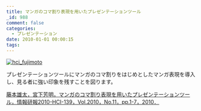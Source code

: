 ```yaml
---
title: マンガのコマ割り表現を用いたプレゼンテーションツール
_id: 988
comment: false
categories:
  - プレゼンテーション
date: 2010-01-01 00:00:15
tags:
---
```


[![hci_fujimoto](/wp-content/uploads/2015/05/hci_fujimoto.jpg)](/wp-content/uploads/2015/05/hci_fujimoto.jpg)
<!--more-->

プレゼンテーションツールにマンガのコマ割りをはじめとしたマンガ表現を導入し、見る者に強い印象を残すことを図ります。

<a href>藤本雄太，宮下芳明，マンガのコマ割り表現を用いたプレゼンテーションツール，情報研報2010-HCI-139，Vol.2010，No.11，pp.1-7，2010．</a>

